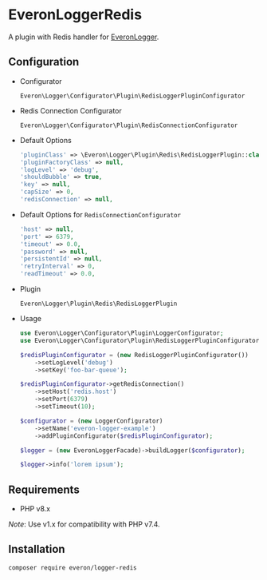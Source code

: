 # EveronLoggerRedis

A plugin with Redis handler for [EveronLogger](https://github.com/oliwierptak/everon-logger).
 
## Configuration

- Configurator

    `Everon\Logger\Configurator\Plugin\RedisLoggerPluginConfigurator`
    
- Redis Connection Configurator

    `Everon\Logger\Configurator\Plugin\RedisConnectionConfigurator`
 
- Default Options

    ```php
    'pluginClass' => \Everon\Logger\Plugin\Redis\RedisLoggerPlugin::class,
    'pluginFactoryClass' => null,
    'logLevel' => 'debug',
    'shouldBubble' => true,
    'key' => null,
    'capSize' => 0,
    'redisConnection' => null,
    ```
  
- Default Options for `RedisConnectionConfigurator`

    ```php
    'host' => null,
    'port' => 6379,
    'timeout' => 0.0,
    'password' => null,
    'persistentId' => null,
    'retryInterval' => 0,
    'readTimeout' => 0.0,
    ```

- Plugin

  `Everon\Logger\Plugin\Redis\RedisLoggerPlugin`

- Usage

    ```php
    use Everon\Logger\Configurator\Plugin\LoggerConfigurator;
    use Everon\Logger\Configurator\Plugin\RedisLoggerPluginConfigurator;
  
    $redisPluginConfigurator = (new RedisLoggerPluginConfigurator())
        ->setLogLevel('debug')
        ->setKey('foo-bar-queue');
  
    $redisPluginConfigurator->getRedisConnection()
        ->setHost('redis.host')
        ->setPort(6379)
        ->setTimeout(10);
  
    $configurator = (new LoggerConfigurator)
        ->setName('everon-logger-example')
        ->addPluginConfigurator($redisPluginConfigurator);
  
    $logger = (new EveronLoggerFacade)->buildLogger($configurator);
    
    $logger->info('lorem ipsum');
    ```

## Requirements

- PHP v8.x

_Note_: Use v1.x for compatibility with PHP v7.4.

## Installation

```
composer require everon/logger-redis
```
